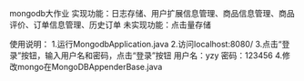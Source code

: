 mongodb大作业
实现功能：日志存储、用户扩展信息管理、商品信息管理、商品评价、订单信息管理、历史订单
未实现功能：点击量存储

使用说明：
1.运行MongodbApplication.java
2.访问localhost:8080/
3.点击“登录”按钮，输入用户名和密码，点击“登录”按钮
用户名：yzy
密码：123456
4.修改mongo在MongoDBAppenderBase.java